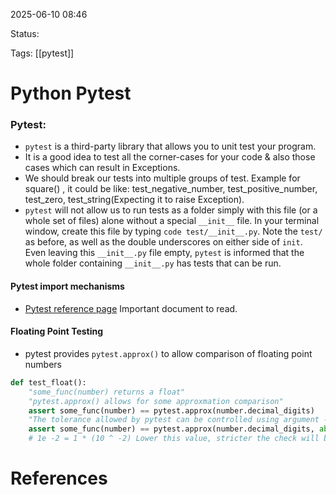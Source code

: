 
2025-06-10 08:46

Status:

Tags: [[pytest]]


# Python Pytest

### Pytest:
- `pytest` is a third-party library that allows you to unit test your program.
- It is a good idea to test all the corner-cases for your code & also those cases which can result in Exceptions.
- We should break our tests into multiple groups of test. Example for square() , it could be like: test_negative_number, test_positive_number, test_zero, test_string(Expecting it to raise Exception).
- `pytest` will not allow us to run tests as a folder simply with this file (or a whole set of files) alone without a special `__init__` file. In your terminal window, create this file by typing `code test/__init__.py`. Note the `test/` as before, as well as the double underscores on either side of `init`. Even leaving this `__init__.py` file empty, `pytest` is informed that the whole folder containing `__init__.py` has tests that can be run.

#### Pytest import mechanisms
- [Pytest reference page](https://docs.pytest.org/en/7.1.x/explanation/pythonpath.html?highlight=folder#pytest-import-mechanisms-and-sys-path-pythonpath) Important document to read.


#### Floating Point Testing
- pytest provides `pytest.approx()` to allow comparison of floating point numbers
```python
def test_float():
	"some_func(number) returns a float"
	"pytest.approx() allows for some approxmation comparison"
	assert some_func(number) == pytest.approx(number.decimal_digits)
	"The tolerance allowed by pytest can be controlled using argument - abs"
	assert some_func(number) == pytest.approx(number.decimal_digits, abs=1e-2)
	# 1e -2 = 1 * (10 ^ -2) Lower this value, stricter the check will be done.
```
# References

